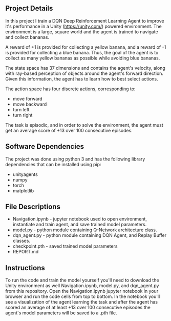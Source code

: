 ## Project Details

In this project I train a DQN Deep Reinforcement Learning Agent to improve it's performance in a Unity (https://unity.com/) powered environment.
The environment is a large, square world and the agent is trained to navigate and collect bananas.

A reward of +1 is provided for collecting a yellow banana, and a reward of -1 is provided for collecting a blue banana. Thus, the goal of the agent is to collect as many yellow bananas as possible while avoiding blue bananas.

The state space has 37 dimensions and contains the agent's velocity, along with ray-based perception of objects around the agent's forward direction. Given this information, the agent has to learn how to best select actions.

The action space has four discrete actions, corresponding to:

- move forward
- move backward
- turn left
- turn right

The task is episodic, and in order to solve the environment, the agent must get an average score of +13 over 100 consecutive episodes.

## Software Dependencies

The project was done using python 3 and has the following library dependencies that can be installed using pip:

- unityagents
- numpy
- torch
- matplotlib

## File Descriptions

- Navigation.ipynb - jupyter notebook used to open environment, instantiate and train agent, and save trained model parameters.
- model.py - python module containing Q-Network architecture class.
- dqn_agent.py - python module containing DQN Agent, and Replay Buffer classes.
- checkpoint.pth - saved trained model parameters
- REPORT.md

## Instructions

To run the code and train the model yourself you'll need to download the Unity environment as well Navigation.ipynb, model.py, and dqn_agent.py from this repository.
Open the Navigation.ipynb jupyter notebook in your browser and run the code cells from top to bottom. In the notebook you'll see a visualization of the agent learning the task and after the agent has scored an average of at least +13 over 100 consecutive episodes the agent's model parameters will be saved to a .pth file.

